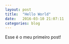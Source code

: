 ```yaml
---
layout: post
title:  "Hello World"
date:   2016-03-10 21:07:11
categories: blog
---
```


Esse é o meu primeiro post!
